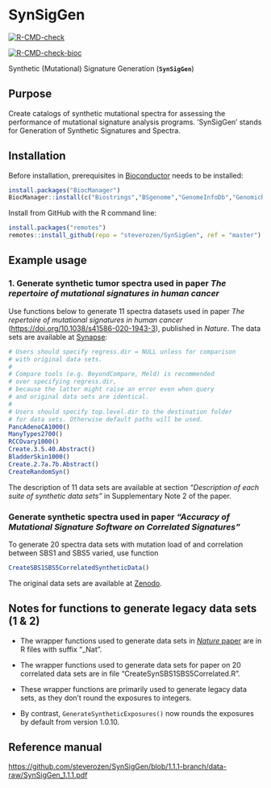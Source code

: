 
<!-- README.md is generated from README.Rmd. Please edit that file -->

# SynSigGen

<!-- badges: start -->

[![R-CMD-check](https://github.com/steverozen/SynSigGen/workflows/R-CMD-check/badge.svg?branch=1.1.0-branch)](https://github.com/steverozen/SynSigGen/actions?query=workflow%3AR-CMD-check+branch%3A1.1.0-branch)

[![R-CMD-check-bioc](https://github.com/steverozen/SynSigGen/workflows/R-CMD-check-bioc/badge.svg?branch=1.1.0-branch)](https://github.com/steverozen/SynSigGen/actions?query=workflow%3AR-CMD-check-bioc+branch%3A1.1.0-branch)

<!-- badges: end -->

Synthetic (Mutational) Signature Generation (**`SynSigGen`**)

## Purpose

Create catalogs of synthetic mutational spectra for assessing the
performance of mutational signature analysis programs. ‘SynSigGen’
stands for Generation of Synthetic Signatures and Spectra.

## Installation

Before installation, prerequisites in
[Bioconductor](https://www.bioconductor.org/) needs to be installed:

``` r
install.packages("BiocManager")
BiocManager::install(c("Biostrings","BSgenome","GenomeInfoDb","GenomicRanges"))
```

Install from GitHub with the R command line:

``` r
install.packages("remotes")
remotes::install_github(repo = "steverozen/SynSigGen", ref = "master")
```

## Example usage

### 1. Generate synthetic tumor spectra used in paper *The repertoire of mutational signatures in human cancer*

Use functions below to generate 11 spectra datasets used in paper *The
repertoire of mutational signatures in human cancer*
(<https://doi.org/10.1038/s41586-020-1943-3>), published in *Nature*.
The data sets are available at
[Synapse](https://www.synapse.org/#!Synapse:syn18497223):

``` r
# Users should specify regress.dir = NULL unless for comparison
# with original data sets.
# 
# Compare tools (e.g. BeyondCompare, Meld) is recommended 
# over specifying regress.dir,
# because the latter might raise an error even when query 
# and original data sets are identical.
#
# Users should specify top.level.dir to the destination folder
# for data sets. Otherwise default paths will be used.
PancAdenoCA1000()
ManyTypes2700()
RCCOvary1000()
Create.3.5.40.Abstract()
BladderSkin1000()
Create.2.7a.7b.Abstract()
CreateRandomSyn()
```

The description of 11 data sets are available at section *“Description
of each suite of synthetic data sets”* in Supplementary Note 2 of the
paper.

### Generate synthetic spectra used in paper *“Accuracy of Mutational Signature Software on Correlated Signatures”*

To generate 20 spectra data sets with mutation load of and correlation
between SBS1 and SBS5 varied, use function

``` r
CreateSBS1SBS5CorrelatedSyntheticData()
```

The original data sets are available at
[Zenodo](https://doi.org/10.5281/zenodo.2636980).

## Notes for functions to generate legacy data sets (1 & 2)

-   The wrapper functions used to generate data sets in [*Nature*
    paper](https://doi.org/10.1038/s41586-020-1943-3) are in R files
    with suffix “\_Nat”.

-   The wrapper functions used to generate data sets for paper on 20
    correlated data sets are in file “CreateSynSBS1SBS5Correlated.R”.

-   These wrapper functions are primarily used to generate legacy data
    sets, as they don’t round the exposures to integers.

-   By contrast, `GenerateSyntheticExposures()` now rounds the exposures
    by default from version 1.0.10.

## Reference manual

<https://github.com/steverozen/SynSigGen/blob/1.1.1-branch/data-raw/SynSigGen_1.1.1.pdf>
